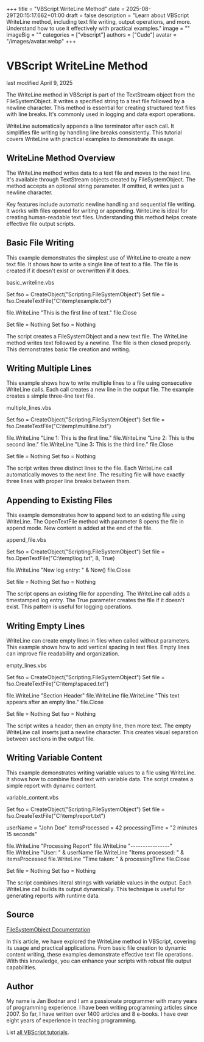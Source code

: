 +++
title = "VBScript WriteLine Method"
date = 2025-08-29T20:15:17.662+01:00
draft = false
description = "Learn about VBScript WriteLine method, including text file writing, output operations, and more. Understand how to use it effectively with practical examples."
image = ""
imageBig = ""
categories = ["vbscript"]
authors = ["Cude"]
avatar = "/images/avatar.webp"
+++

# VBScript WriteLine Method

last modified April 9, 2025

The WriteLine method in VBScript is part of the
TextStream object from the FileSystemObject. It writes
a specified string to a text file followed by a newline character. This method
is essential for creating structured text files with line breaks. It's commonly
used in logging and data export operations.

WriteLine automatically appends a line terminator after each call.
It simplifies file writing by handling line breaks consistently. This tutorial
covers WriteLine with practical examples to demonstrate its usage.

## WriteLine Method Overview

The WriteLine method writes data to a text file and moves to the
next line. It's available through TextStream objects created by
FileSystemObject. The method accepts an optional string parameter.
If omitted, it writes just a newline character.

Key features include automatic newline handling and sequential file writing. It
works with files opened for writing or appending. WriteLine is
ideal for creating human-readable text files. Understanding this method helps
create effective file output scripts.

## Basic File Writing

This example demonstrates the simplest use of WriteLine to create a
new text file. It shows how to write a single line of text to a file. The file
is created if it doesn't exist or overwritten if it does.

basic_writeline.vbs
  

Set fso = CreateObject("Scripting.FileSystemObject")
Set file = fso.CreateTextFile("C:\temp\example.txt")

file.WriteLine "This is the first line of text."
file.Close

Set file = Nothing
Set fso = Nothing

The script creates a FileSystemObject and a new text file. The
WriteLine method writes text followed by a newline. The file is
then closed properly. This demonstrates basic file creation and writing.

## Writing Multiple Lines

This example shows how to write multiple lines to a file using consecutive
WriteLine calls. Each call creates a new line in the output file.
The example creates a simple three-line text file.

multiple_lines.vbs
  

Set fso = CreateObject("Scripting.FileSystemObject")
Set file = fso.CreateTextFile("C:\temp\multiline.txt")

file.WriteLine "Line 1: This is the first line."
file.WriteLine "Line 2: This is the second line."
file.WriteLine "Line 3: This is the third line."
file.Close

Set file = Nothing
Set fso = Nothing

The script writes three distinct lines to the file. Each WriteLine
call automatically moves to the next line. The resulting file will have exactly
three lines with proper line breaks between them.

## Appending to Existing Files

This example demonstrates how to append text to an existing file using
WriteLine. The OpenTextFile method with parameter 8
opens the file in append mode. New content is added at the end of the file.

append_file.vbs
  

Set fso = CreateObject("Scripting.FileSystemObject")
Set file = fso.OpenTextFile("C:\temp\log.txt", 8, True)

file.WriteLine "New log entry: " &amp; Now()
file.Close

Set file = Nothing
Set fso = Nothing

The script opens an existing file for appending. The WriteLine call
adds a timestamped log entry. The True parameter creates the file if it doesn't
exist. This pattern is useful for logging operations.

## Writing Empty Lines

WriteLine can create empty lines in files when called without
parameters. This example shows how to add vertical spacing in text files. Empty
lines can improve file readability and organization.

empty_lines.vbs
  

Set fso = CreateObject("Scripting.FileSystemObject")
Set file = fso.CreateTextFile("C:\temp\spaced.txt")

file.WriteLine "Section Header"
file.WriteLine
file.WriteLine "This text appears after an empty line."
file.Close

Set file = Nothing
Set fso = Nothing

The script writes a header, then an empty line, then more text. The empty
WriteLine call inserts just a newline character. This creates
visual separation between sections in the output file.

## Writing Variable Content

This example demonstrates writing variable values to a file using
WriteLine. It shows how to combine fixed text with variable data.
The script creates a simple report with dynamic content.

variable_content.vbs
  

Set fso = CreateObject("Scripting.FileSystemObject")
Set file = fso.CreateTextFile("C:\temp\report.txt")

userName = "John Doe"
itemsProcessed = 42
processingTime = "2 minutes 15 seconds"

file.WriteLine "Processing Report"
file.WriteLine "----------------"
file.WriteLine "User: " &amp; userName
file.WriteLine "Items processed: " &amp; itemsProcessed
file.WriteLine "Time taken: " &amp; processingTime
file.Close

Set file = Nothing
Set fso = Nothing

The script combines literal strings with variable values in the output. Each
WriteLine call builds its output dynamically. This technique is
useful for generating reports with runtime data.

## Source

[FileSystemObject Documentation](https://learn.microsoft.com/en-us/previous-versions/windows/internet-explorer/ie-developer/scripting-articles/6kxy1a51(v=vs.84))

In this article, we have explored the WriteLine method in VBScript,
covering its usage and practical applications. From basic file creation to
dynamic content writing, these examples demonstrate effective text file
operations. With this knowledge, you can enhance your scripts with robust file
output capabilities.

## Author

My name is Jan Bodnar and I am a passionate programmer with many years of
programming experience. I have been writing programming articles since 2007. So
far, I have written over 1400 articles and 8 e-books. I have over eight years of
experience in teaching programming.

List [all VBScript tutorials](/vbscript/).